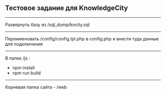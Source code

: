 Тестовое задание для KnowledgeCity
--
---
Развернуть базу из /sql_dump/kncity.sql

---

Переименовать /config/config.tpl.php в config.php и внести туда данные для подключения

---

В папке /js :
- npm install
- npm run build

---

Корневая папка сайта - /web